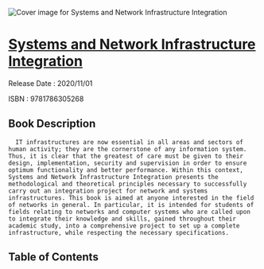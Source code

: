 ![Cover image for Systems and Network Infrastructure Integration](https://imgdetail.ebookreading.net/cover/cover/202109/EB9781786305268.jpg)

[Systems and Network Infrastructure Integration](https://ebookreading.net/view/book/Systems+and+Network+Infrastructure+Integration-EB9781786305268_1.html "Systems and Network Infrastructure Integration")
====================================================================================================================

Release Date : 2020/11/01

ISBN : 9781786305268

Book Description
-----------------

      IT infrastructures are now essential in all areas and sectors of human activity; they are the cornerstone of any information system. Thus, it is clear that the greatest of care must be given to their design, implementation, security and supervision in order to ensure optimum functionality and better performance. Within this context, Systems and Network Infrastructure Integration presents the methodological and theoretical principles necessary to successfully carry out an integration project for network and systems infrastructures. This book is aimed at anyone interested in the field of networks in general. In particular, it is intended for students of fields relating to networks and computer systems who are called upon to integrate their knowledge and skills, gained throughout their academic study, into a comprehensive project to set up a complete infrastructure, while respecting the necessary specifications.   


Table of Contents
-----------------

